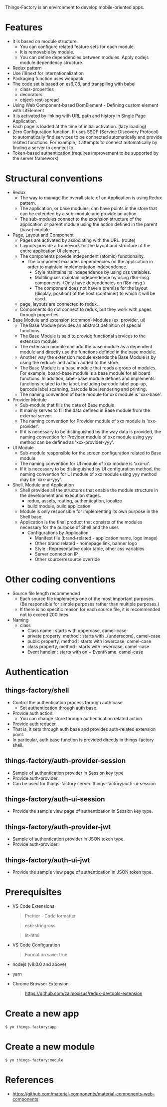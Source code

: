 Things-Factory is an environment to develop mobile-oriented apps.

# Features

- It is based on module structure.
  - You can configure related feature sets for each module.
  - It is removable by module.
  - You can define dependencies between modules. Apply nodejs module dependency structure.
- Redux pattern
- Use i18next for internationalization
- Packaging function uses webpack
- The code set is based on es6,7,8, and transpiling with babel
  - class-properties
  - decorators
  - object-rest-spread
- Using Web Component-based DomElement - Defining custom element with LitElement
- It is activated by linking with URL path and history in Single Page Application.
- Each page is loaded at the time of initial activation. (lazy loading)
- Zero Configuration function. It uses SSDP (Service Discovery Protocol) to automatically find services to be connected automatically and provide related functions. For example, it attempts to connect automatically by finding a server to connect to.
- Token-based authentication (requires improvement to be supported by the server framework)

# Structural conventions

- Redux
  - The way to manage the overall state of an Application is using Redux pattern.
  - The application, or base modules, can have points in the store that can be extended by a sub-module and provide an action.
  - The sub-modules connect to the extension structure of the application or parent module using the action defined in the parent (base) module.
- Page, Layout and Component
  - Pages are activated by associating with the URL. (route)
  - Layouts provide a framework for the layout and structure of the entire application UI element.
  - The components provide independent (atomic) functionality.
    - The component excludes dependencies on the application in order to maintain implementation independence.
      - Style maintains its independence by using css variables.
      - Multilinguals maintain independence by using i18n-msg components. (Only have dependencies on i18n-msg.)
      - The component does not have a premise for the layout (display, position) of the host (container) to which it will be used.
  - page, layouts are connected to redux.
  - Components do not connect to redux, but they work with pages through properties.
- Base Module and extension (common) Modules (ex. provider, ui)
  - The Base Module provides an abstract definition of special functions.
  - The Base Module is said to provide functional services to the extension module.
  - The extension module can add the base module as a dependent module and directly use the functions defined in the base module.
  - Another way the extension module extends the Base Module is by using the reducer and action added to the store.
  - The Base Module is a base module that reads a group of modules. For example, board-base module is a base module for all board functions. In addition, label-base module defines and implements functions related to the label, including barcode label pop-up, barcode label scanning, barcode label rendering and printing.
  - The naming convention of base module for xxx module is 'xxx-base'.
- Provider Module
  - Sub-module that fills the data of Base module
  - It mainly serves to fill the data defined in Base module from the external server.
  - The naming convention for Provider module of xxx module is 'xxx-provider'.
  - If it is necessary to be distinguished by the way data is provided, the naming convention for Provider module of xxx module using yyy method can be defined as 'xxx-provider-yyy'.
- UI Module
  - Sub-module responsible for the screen configuration related to Base module
  - The naming convention for UI module of xxx module is 'xxx-ui'.
  - If it is necessary to be distinguished by UI configuration method, the naming convention for UI module of xxx module using yyy method may be 'xxx-ui-yyy'.
- Shell, Module and Application
  - Shell provides all the structures that enable the module structure in the development and execution stages.
    - redux, assets, routing, authentication, localize
    - build module, build application
  - Module is only responsible for implementing its own purpose in the Shell base.
  - Application is the final product that consists of the modules necessary for the purpose of Shell and the user.
    - Configurations by Application
      - Manifest file (brand-related - application name, logo image)
      - Other brand related - homepage link, banner logo
      - Style : Representative color table, other css variables
      - Server connection IP
      - Other source/resource override

# Other coding conventions

- Source file length recommended
  - Each source file implements one of the most important purposes. (Be responsible for simple purposes rather than multiple purposes.)
  - If there is no specific reason for each source file, it is recommended not to exceed 200 lines.
- Naming
  - class
    - Class name : starts with uppercase, camel-case
    - private property, method : starts with \_(underscore), camel-case
    - public property, method : starts with lowercase, camel-case
    - class property, method : starts with lowercase, camel-case
    - Event handler : starts with on + EventName, camel-case

# Authentication

## things-factory/shell

- Control the authentication process through auth base.
  - Set authentication through auth base.
- Provide auth action.
  - You can change store through authentication related action.
- Provide auth reducer.
- That is, it sets through auth base and provides auth-related extension point.
- In particular, auth base function is provided directly in things-factory shell.

## things-factory/auth-provider-session

- Sample of authentication provider in Session key type
- Provide auth-provider.
- Can be used for things-factory server.
  things-factory/auth-ui-session

## things-factory/auth-ui-session

- Provide the sample view page of authentication in Session key type.

## things-factory/auth-provider-jwt

- Sample of authentication provider in JSON token type.
- Provide auth-provider.

## things-factory/auth-ui-jwt

- Provide the sample view page of authentication in JSON token type.

# Prerequisites

- VS Code Extensions

  > Prettier - Code formatter

  > es6-string-css

  > lit-html

- VS Code Configuration

  > Format on save: true

- nodejs (v8.0.0 and above)

- yarn

- Chrome Browser Extension

  > https://github.com/zalmoxisus/redux-devtools-extension

# Create a new app

```
$ yo things-factory:app
```

# Create a new module

```
$ yo things-factory:module
```

# References

- https://github.com/material-components/material-components-web-components
